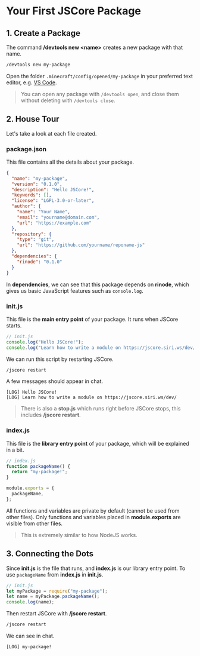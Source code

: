 # Your First JSCore Package

## 1. Create a Package

The command **/devtools new &lt;name&gt;** creates a new package with that name.

```sh
/devtools new my-package
```

Open the folder `.minecraft/config/opened/my-package` in your preferred text editor, e.g. [VS Code](https://code.visualstudio.com/).

> You can open any package with `/devtools open`, and close them without deleting with `/devtools close`.

## 2. House Tour

Let's take a look at each file created.

### package.json

This file contains all the details about your package.

```json
{
  "name": "my-package",
  "version": "0.1.0",
  "description": "Hello JSCore!",
  "keywords": [],
  "license": "LGPL-3.0-or-later",
  "author": {
    "name": "Your Name",
    "email": "yourname@domain.com",
    "url": "https://example.com"
  },
  "repository": {
    "type": "git",
    "url": "https://github.com/yourname/reponame-js"
  },
  "dependencies": {
    "rinode": "0.1.0"
  }
}
```

In **dependencies**, we can see that this package depends on **rinode**, which gives us basic JavaScript features such as `console.log`.

### init.js

This file is the **main entry point** of your package. It runs when JSCore starts.

```js
// init.js
console.log("Hello JSCore!");
console.log("Learn how to write a module on https://jscore.siri.ws/dev/");
```

We can run this script by restarting JSCore.

```sh
/jscore restart
```

A few messages should appear in chat.

```
[LOG] Hello JSCore!
[LOG] Learn how to write a module on https://jscore.siri.ws/dev/
```

> There is also a **stop.js** which runs right before JSCore stops, this includes **/jscore restart**.

### index.js

This file is the **library entry point** of your package, which will be explained in a bit.

```js
// index.js
function packageName() {
  return "my-package!";
}

module.exports = {
  packageName,
};
```

All functions and variables are private by default (cannot be used from other files). Only functions and variables placed in **module.exports** are visible from other files.

> This is extremely similar to how NodeJS works.

## 3. Connecting the Dots

Since **init.js** is the file that runs, and **index.js** is our library entry point. To use `packageName` from **index.js** in **init.js**.

```js
// init.js
let myPackage = require("my-package");
let name = myPackage.packageName();
console.log(name);
```

Then restart JSCore with **/jscore restart**.

```sh
/jscore restart
```

We can see in chat.

```
[LOG] my-package!
```
